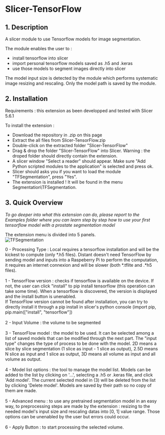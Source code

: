 # Slicer-TensorFlow
## 1. Description
A slicer module to use Tensorflow models for image segmentation.

The module enables the user to :
 - install tensorflow into slicer
 - import personal tensorflow models saved as .h5 and .keras
 - use those models to segment images directly into slicer

 The model input size is detected by the module which performs systematic image resizing and rescaling.
 Only the model path is saved by the module.

## 2. Installation
Requirements : this extension as been developped and tested with Slicer 5.6.1

To install the extension :
 - Download the repository in .zip on this page
 - Extract the all files from Slicer-TensorFlow.zip
 - Double-click on the extracted folder "Slicer-TensorFlow"
 - Drag & drop the folder "Slicer-TensorFlow" into Slicer. Warning : the droped folder should directly contain the extension.
 - A slicer window "Select a reader" should appear. Make sure "Add Python scripted modules to the application" is selected and press ok.
 - Slicer should asks you if you want to load the module "TFSegmentation", press "Yes".
 - The extension is installed ! It will be found in the menu Segmentation\TFSegmentation.

## 3. Quick Overview
_To go deeper into what this extension can do, please report to the Examples folder where you can learn step by step how to use your first tensorflow model with a prostate segmentation model_

The extension menu is divided into 5 panels.<br />
![TFSegmentation](https://github.com/VincentMillotMaysounabe/Slicer-TensorFlow/assets/114880539/4cde2eb3-a369-4665-a585-94d1b6973d1f)

0 - Processing Type : Local requires a tensorflow installation and will be the kickest to compute (only *.h5 files). Distant doesn't need TensorFlow by sending model and inputs into a Raspeberry Pi to perform the computation, it requires an internet connexion and will be slower (both *.tflite and .*h5 files). <br /><br />
1 - TensorFlow version : checks if tensorflow is available on the device. If not, the user can click "install" to pip install tensorflow (this operation can take some time). When a tensorflow is discovered, the version is displayed and the install button is unenabled.<br /> If TensorFlow version cannot be found after installation, you can try to directly install it through a pip install in slicer's python console (import pip, pip.main(["install", "tensorflow"]) <br /><br />
2 - Input Volume : the volume to be segmented<br /><br />
3 - TensorFlow model : the model to be used. It can be selected among a list of saved models that can be modified through the next part. The "input type" changes the type of process to be done with the model. 2D means a slice by slice segmentation (1 slice as input - 1 slice as output), 2.5D means N slice as input and 1 slice as output, 3D means all volume as input and all volume as output.<br /><br />
4 - Model list options : the tool to manage the model list. Models can be added to the list by clicking on '...', selecting a .h5 or .keras file, and click 'Add model'. The current selected model in (3) will be deleted from the list by clicking 'Delete model'. Models are saved by their path so no copy of them are made.<br /><br />
5 - Advanced menu : to use any pretrained segmentation model in an easy way, to preprocessing steps are made by the extension : resizing to the needed model's input size and rescaling datas into [0, 1] value range. Those options can be unenabled by the user but errors could occur.<br /><br />
6 - Apply Button : to start processing the selected volume.<br /><br />
